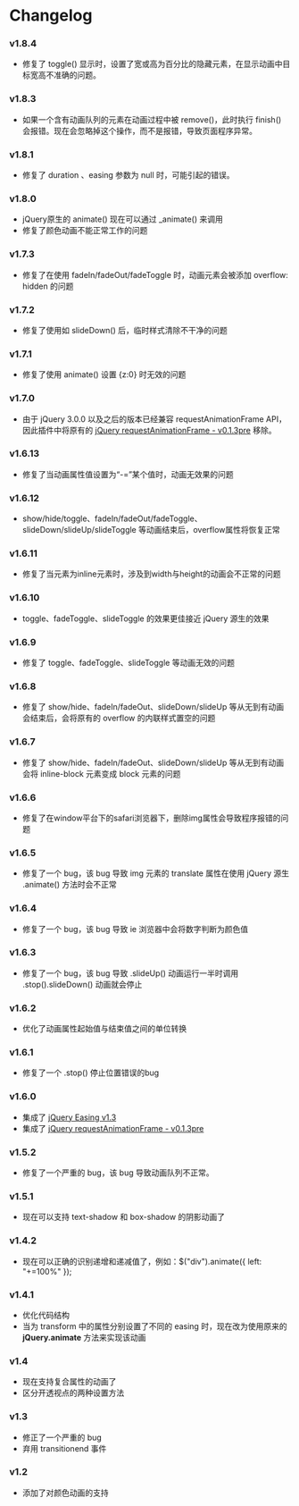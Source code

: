 # Changelog

### v1.8.4

- 修复了 toggle() 显示时，设置了宽或高为百分比的隐藏元素，在显示动画中目标宽高不准确的问题。

### v1.8.3

- 如果一个含有动画队列的元素在动画过程中被 remove()，此时执行 finish() 会报错。现在会忽略掉这个操作，而不是报错，导致页面程序异常。

### v1.8.1

- 修复了 duration 、easing 参数为 null 时，可能引起的错误。

### v1.8.0

- jQuery原生的 animate() 现在可以通过 _animate() 来调用
- 修复了颜色动画不能正常工作的问题

### v1.7.3

- 修复了在使用 fadeIn/fadeOut/fadeToggle 时，动画元素会被添加 overflow: hidden 的问题

### v1.7.2
- 修复了使用如 slideDown() 后，临时样式清除不干净的问题

### v1.7.1
- 修复了使用 animate() 设置 {z:0} 时无效的问题

### v1.7.0
- 由于 jQuery 3.0.0 以及之后的版本已经兼容 requestAnimationFrame API，因此插件中将原有的 [jQuery requestAnimationFrame - v0.1.3pre](https://github.com/gnarf37/jquery-requestAnimationFrame) 移除。

### v1.6.13
- 修复了当动画属性值设置为“-=”某个值时，动画无效果的问题

### v1.6.12
- show/hide/toggle、fadeIn/fadeOut/fadeToggle、slideDown/slideUp/slideToggle 等动画结束后，overflow属性将恢复正常

### v1.6.11
- 修复了当元素为inline元素时，涉及到width与height的动画会不正常的问题

### v1.6.10
- toggle、fadeToggle、slideToggle 的效果更佳接近 jQuery 源生的效果

### v1.6.9
- 修复了 toggle、fadeToggle、slideToggle 等动画无效的问题

### v1.6.8
- 修复了 show/hide、fadeIn/fadeOut、slideDown/slideUp 等从无到有动画会结束后，会将原有的 overflow 的内联样式置空的问题

### v1.6.7
- 修复了 show/hide、fadeIn/fadeOut、slideDown/slideUp 等从无到有动画会将 inline-block 元素变成 block 元素的问题  

### v1.6.6
- 修复了在window平台下的safari浏览器下，删除img属性会导致程序报错的问题

### v1.6.5
- 修复了一个 bug，该 bug 导致 img 元素的 translate 属性在使用 jQuery 源生 .animate() 方法时会不正常

### v1.6.4
- 修复了一个 bug，该 bug 导致 ie 浏览器中会将数字判断为颜色值

### v1.6.3
- 修复了一个 bug，该 bug 导致 .slideUp() 动画运行一半时调用 .stop().slideDown() 动画就会停止


### v1.6.2
- 优化了动画属性起始值与结束值之间的单位转换

### v1.6.1
- 修复了一个 .stop() 停止位置错误的bug

### v1.6.0
- 集成了 [jQuery Easing v1.3](http://gsgd.co.uk/sandbox/jquery/easing/)
- 集成了 [jQuery requestAnimationFrame - v0.1.3pre](https://github.com/gnarf37/jquery-requestAnimationFrame)

### v1.5.2
- 修复了一个严重的 bug，该 bug 导致动画队列不正常。

### v1.5.1
- 现在可以支持 text-shadow 和 box-shadow 的阴影动画了

### v1.4.2
- 现在可以正确的识别递增和递减值了，例如：$("div").animate({ left: "+=100%" });

### v1.4.1
- 优化代码结构
- 当为 transform 中的属性分别设置了不同的 easing 时，现在改为使用原来的 <b>jQuery.animate</b> 方法来实现该动画

### v1.4
- 现在支持复合属性的动画了
- 区分开透视点的两种设置方法

### v1.3
- 修正了一个严重的 bug
- 弃用 transitionend 事件

### v1.2
- 添加了对颜色动画的支持
